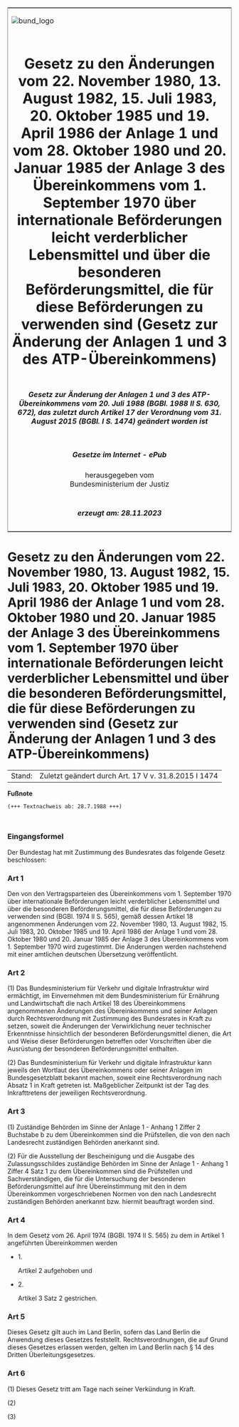 <span id="DECKBLATT.html"></span>

<table border="0" frame="border" width="100%">

<tr valign="top">

<td align="left">

![bund\_logo](BfJ_2021_Web_de_de.gif)

</td>

<td align="right">

 

</td>

</tr>

<tr align="center" valign="middle">

<td colspan="2">

# Gesetz zu den Änderungen vom 22. November 1980, 13. August 1982, 15. Juli 1983, 20. Oktober 1985 und 19. April 1986 der Anlage 1 und vom 28. Oktober 1980 und 20. Januar 1985 der Anlage 3 des Übereinkommens vom 1. September 1970 über internationale Beförderungen leicht verderblicher Lebensmittel und über die besonderen Beförderungsmittel, die für diese Beförderungen zu verwenden sind (Gesetz zur Änderung der Anlagen 1 und 3 des ATP-Übereinkommens)

</td>

</tr>

<tr align="center" valign="middle">

<td colspan="2">

##### Gesetz zur Änderung der Anlagen 1 und 3 des ATP-Übereinkommens vom 20. Juli 1988 (BGBl. 1988 II S. 630, 672), das zuletzt durch Artikel 17 der Verordnung vom 31. August 2015 (BGBl. I S. 1474) geändert worden ist

</td>

</tr>

<tr align="center" valign="middle">

<td colspan="2">

  
  

##### Gesetze im Internet - ePub  
  
herausgegeben vom  
Bundesministerium der Justiz

</td>

</tr>

<tr align="center" valign="bottom">

<td colspan="2">

  
  

##### erzeugt am: 28.11.2023

</td>

</tr>

</table>

<span id="BJNR206300988.html"></span>

# Gesetz zu den Änderungen vom 22. November 1980, 13. August 1982, 15. Juli 1983, 20. Oktober 1985 und 19. April 1986 der Anlage 1 und vom 28. Oktober 1980 und 20. Januar 1985 der Anlage 3 des Übereinkommens vom 1. September 1970 über internationale Beförderungen leicht verderblicher Lebensmittel und über die besonderen Beförderungsmittel, die für diese Beförderungen zu verwenden sind (Gesetz zur Änderung der Anlagen 1 und 3 des ATP-Übereinkommens)

<div>

<div class="jnhtml">

|        |                                                      |
| ------ | ---------------------------------------------------- |
| Stand: | Zuletzt geändert durch Art. 17 V v. 31.8.2015 I 1474 |

</div>

</div>

<div>

  
**Fußnote**

<div class="jnhtml">

<div>

<div class="jurAbsatz">

  

``` 
(+++ Textnachweis ab: 28.7.1988 +++)

 
```

</div>

</div>

</div>

</div>

<span id="BJNR206300988BJNE000100328.html"></span>

### Eingangsformel  

<div>

<div class="jnhtml">

<div>

<div class="jurAbsatz">

Der Bundestag hat mit Zustimmung des Bundesrates das folgende Gesetz
beschlossen:

</div>

</div>

</div>

</div>

<span id="BJNR206300988BJNE000200328.html"></span>

### Art 1  

<div>

<div class="jnhtml">

<div>

<div class="jurAbsatz">

Den von den Vertragsparteien des Übereinkommens vom 1. September 1970
über internationale Beförderungen leicht verderblicher Lebensmittel und
über die besonderen Beförderungsmittel, die für diese Beförderungen zu
verwenden sind (BGBl. 1974 II S. 565), gemäß dessen Artikel 18
angenommenen Änderungen vom 22. November 1980, 13. August 1982, 15. Juli
1983, 20. Oktober 1985 und 19. April 1986 der Anlage 1 und vom 28.
Oktober 1980 und 20. Januar 1985 der Anlage 3 des Übereinkommens vom 1.
September 1970 wird zugestimmt. Die Änderungen werden nachstehend mit
einer amtlichen deutschen Übersetzung veröffentlicht.

</div>

</div>

</div>

</div>

<span id="BJNR206300988BJNE000702377.html"></span>

### Art 2  

<div>

<div class="jnhtml">

<div>

<div class="jurAbsatz">

(1) Das Bundesministerium für Verkehr und digitale Infrastruktur wird
ermächtigt, im Einvernehmen mit dem Bundesministerium für Ernährung und
Landwirtschaft die nach Artikel 18 des Übereinkommens angenommenen
Änderungen des Übereinkommens und seiner Anlagen durch Rechtsverordnung
mit Zustimmung des Bundesrates in Kraft zu setzen, soweit die Änderungen
der Verwirklichung neuer technischer Erkenntnisse hinsichtlich der
besonderen Beförderungsmittel dienen, die Art und Weise dieser
Beförderungen betreffen oder Vorschriften über die Ausrüstung der
besonderen Beförderungsmittel enthalten.

</div>

<div class="jurAbsatz">

(2) Das Bundesministerium für Verkehr und digitale Infrastruktur kann
jeweils den Wortlaut des Übereinkommens oder seiner Anlagen im
Bundesgesetzblatt bekannt machen, soweit eine Rechtsverordnung nach
Absatz 1 in Kraft getreten ist. Maßgeblicher Zeitpunkt ist der Tag des
Inkrafttretens der jeweiligen Rechtsverordnung.

</div>

</div>

</div>

</div>

<span id="BJNR206300988BJNE000300328.html"></span>

### Art 3  

<div>

<div class="jnhtml">

<div>

<div class="jurAbsatz">

(1) Zuständige Behörden im Sinne der Anlage 1 - Anhang 1 Ziffer 2
Buchstabe b zu dem Übereinkommen sind die Prüfstellen, die von den nach
Landesrecht zuständigen Behörden anerkannt sind.

</div>

<div class="jurAbsatz">

(2) Für die Ausstellung der Bescheinigung und die Ausgabe des
Zulassungsschildes zuständige Behörden im Sinne der Anlage 1 - Anhang 1
Ziffer 4 Satz 1 zu dem Übereinkommen sind die Prüfstellen und
Sachverständigen, die für die Untersuchung der besonderen
Beförderungsmittel auf ihre Übereinstimmung mit den in dem
Übereinkommen vorgeschriebenen Normen von den nach Landesrecht
zuständigen Behörden anerkannt bzw. hiermit beauftragt worden sind.

</div>

</div>

</div>

</div>

<span id="BJNR206300988BJNE000400328.html"></span>

### Art 4  

<div>

<div class="jnhtml">

<div>

<div class="jurAbsatz">

In dem Gesetz vom 26. April 1974 (BGBl. 1974 II S. 565) zu dem in
Artikel 1 angeführten Übereinkommen werden

  - 1\.
    
    <div style="">
    
    Artikel 2 aufgehoben und
    
    </div>

  - 2\.
    
    <div style="">
    
    Artikel 3 Satz 2 gestrichen.
    
    </div>

</div>

</div>

</div>

</div>

<span id="BJNR206300988BJNE000500328.html"></span>

### Art 5  

<div>

<div class="jnhtml">

<div>

<div class="jurAbsatz">

Dieses Gesetz gilt auch im Land Berlin, sofern das Land Berlin die
Anwendung dieses Gesetzes feststellt. Rechtsverordnungen, die auf Grund
dieses Gesetzes erlassen werden, gelten im Land Berlin nach § 14 des
Dritten Überleitungsgesetzes.

</div>

</div>

</div>

</div>

<span id="BJNR206300988BJNE000600328.html"></span>

### Art 6  

<div>

<div class="jnhtml">

<div>

<div class="jurAbsatz">

(1) Dieses Gesetz tritt am Tage nach seiner Verkündung in Kraft.

</div>

<div class="jurAbsatz">

(2)

</div>

<div class="jurAbsatz">

(3)

</div>

</div>

</div>

</div>
